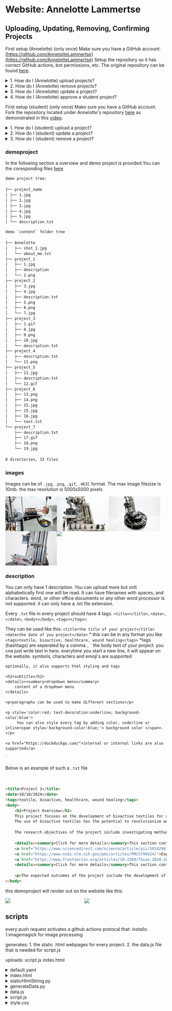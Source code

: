# Website: Annelotte Lammertse

## Uploading, Updating, Removing, Confirming Projects

First setup (Annelotte) (only once)
Make sure you have a GitHub account: [https://github.com/AnnelotteLammertse](https://github.com/AnnelotteLammertse)
Setup the repository so it has correct GitHub actions, bot permissions, etc.
The original repository can be found [here](https://github.com/putteneersjoris/annelottelammertse).

<details><summary>1. How do I (Annelotte) upload projects?</summary>
│   Please ensure that you are logged in to GitHub.
│   Go to the content directory (https://github.com/AnnelotteLammertse/annelottelammertse/tree/main/src/content).
│   You can upload a project by simply dragging and dropping your project folder into GitHub, or by navigating to 'Add file' > 'Upload files'.
│   ![Upload Project](./example/admin_upload_project.gif)
│   You have successfully uploaded a project. You can preview updates in 'Incognito mode' in your browser. Keep in mind that your browser caches content, so updates may be delayed for some time.
</details>

<details><summary>2. How do I (Annelotte) remove projects?</summary>
│   Please ensure that you are logged in to GitHub.
│   Go to the content directory (https://github.com/AnnelotteLammertse/annelottelammertse/tree/main/src/content).
│   ![Remove Project](./example/admin_remove_project.gif)
│   You have successfully removed a project. You can preview updates in 'Incognito mode' in your browser. Keep in mind that your browser caches content, so updates may be delayed for some time.
</details>

<details><summary>3. How do I (Annelotte) update a project?</summary>
│   Please ensure that you are logged in to GitHub.
│   Go to the content directory (https://github.com/AnnelotteLammertse/annelottelammertse/tree/main/src/content).
│   In the following video, it shows how to update the description as well as removing and adding images.
│   ![Update Project](./example/admin_update_project.gif)
│   You have successfully updated a project. You can preview updates in 'Incognito mode' in your browser. Keep in mind that your browser caches content, so updates may be delayed for some time.
</details>

<details><summary>4. How do I (Annelotte) approve a student project?</summary>
│   Option 1: Approve the pull requests of the student as shown in the video.
│   │   ![Approve Project](./example/admin_approve_project.gif)
│       
│   Option 2: You will receive an email from GitHub regarding an update.
│   │   ![Confirmation Email](./example/admin_confirmation_email.jpg) You can approve the student project by clicking the provided link.
│   
│   You have successfully confirmed a project. You can preview updates in 'Incognito mode' in your browser. Keep in mind that your browser caches content, so updates may be delayed for some time.
</details>

First setup (student) (only once)
Make sure you have a GitHub account.
Fork the repository located under Annelotte's repository [here](https://github.com/AnnelotteLammertse/annelottelammertse) as demonstrated in this [video](./example/user_fork_repository.gif).

<details><summary>1. How do I (student) upload a project?</summary>
│   Please ensure that you are logged in to GitHub.
│   Go to your instance of Annelotte's website located at (https://github.com/studentName/annelottelammertse).
│   Sync fork (this makes sure you have the latest version so there are no conflicts between other users).
│   Go to the content folder: (https://github.com/studentName/annelottelammertse/tree/main/src/content).
│   You can upload a project by simply dragging and dropping your project folder into GitHub, or by navigating to 'Add file' > 'Upload files'.
│   Upload your project as shown in the following video.
│   ![Upload Project](./example/user_upload_project.gif)
│   
│   Contribute by opening up a 'pull request > create pull request'.
│   Now Annelotte will get an email notification, as well as having an open pull request that can be approved or disapproved.
│   You now have successfully uploaded a project. Once Annelotte approves of the changes, you can see your project on the official website.
</details>

<details><summary>2. How do I (student) update a project?</summary>
│   Please ensure that you are logged in to GitHub.
│   Go to your instance of Annelotte's website located at (https://github.com/studentName/annelottelammertse).
│   Sync fork (this makes sure you have the latest version so there are no conflicts between other users).
│   Go to the content folder: (https://github.com/studentName/annelottelammertse/tree/main/src/content).
│   
│   Update your project as shown in the following video.
│   ![Update Project](./example/user_update_project.gif)
│   
│   Contribute by opening up a 'pull request > create pull request'.
│   Now Annelotte will get an email notification, as well as having an open pull request that can be approved or disapproved.
│   You now have successfully updated a project. Once Annelotte approves of the changes, you can see your project on the official website.
</details>

<details><summary>3. How do I (student) remove a project?</summary>
│   Please ensure that you are logged in to GitHub.
│   Go to your instance of Annelotte's website located at (https://github.com/studentName/annelottelammertse).
│   Sync fork (this makes sure you have the latest version so there are no conflicts between other users).
│   Go to the content folder: (https://github.com/studentName/annelottelammertse/tree/main/src/content).
│   
	│   Remove your project as shown in the following video.
│   ![Remove Project](./example/user_remove_project.gif)
│   
│   Contribute by opening up a 'pull request > create pull request'.
│   Now Annelotte will get an email notification, as well as having an open pull request that can be approved or disapproved.
│   You now have successfully removed a project. Once Annelotte approves of the changes, you can see your project on the official website.
</details>




### demoproject
In the following section a overview and demo project is provided.You can the coresponding files [here](https://github.com/AnnelotteLammertse/annelottelammertse/example/demoproject)


```bash
demo project tree:

├── project_name
│ ├── 1.jpg
│ ├── 2.jpg
│ ├── 3.jpg
│ ├── 4.jpg
│ ├── 5.jpg
│ └── description.txt

```


```bash
demo `content` folder tree
.
├── Annelotte
│   ├── shot_1.jpg
│   └── about_me.txt
├── project_1
│   ├── 1.jpg
│   ├── description
│   └── 2.png
├── project_2
│   ├── 3.jpg 
│   ├── 4.jpg 
│   ├── description.txt
│   ├── 5.png 
│   ├── 6.png 
│   └── 7.jpg 
├── project_3
│   ├── 1.gif
│   ├── 8.jpg
│   ├── 9.png
│   ├── 10.jpg
│   └── description.txt
├── project_4
│   ├── description.txt
│   └── 11.png
├── project_5
│   ├── 11.jpg
│   ├── description.txt
│   └── 12.gif
├── project_6
│   ├── 13.png
│   ├── 14.png
│   ├── 15.jpg
│   ├── 15.jpg
│   ├── 16.jpg
│   └── text.txt
└── project_7
    ├── description.txt
    ├── 17.gif 
    ├── 18.png
    └── 19.jpg 

8 directories, 33 files

```



### images

Images can be of `.jpg`, `.png`, `.gif`, `.HEIC` format.
The max image filezize is 10mb.
the max resolution is 5000x5000 pixels

<div style="display: flex; flex-wrap: wrap;">
    <img src="./example/demoproject/1.jpg" width="32%">
    <img src="./example/demoproject/2.jpg" width="32%">
    <img src="./example/demoproject/3.jpg" width="32%">
    <img src="./example/demoproject/4.jpg" width="32%">
    <img src="./example/demoproject/5.jpg" width="32%">
</div>

### description
You can only have 1 description. You can upload more but onlt alphabetically first one will be read.
It can have filenames with spaces, and characters.
word, or other office documents or any other word processor is not supported. it can only have a .txt file extension. 

Every `.txt` file in every project should have 4 tags. `<title></title>`, `<date>,</date>`, `<body></body>`, `<tags></tags>`:

They can be used like this:
`<title>the title of your project</title> `
`<date>the date of you project</date>` * this can be in any format you like
`<tags>textile, bioactive, healthcare, wound healing</tags>` *tags (hashtags) are seperated by a comma `,`
`<body>
	the body text of your project.
	you cna just write text in here. everytime you start a new line, it will appear on the website. symbols, characters and emoji's are supported
	
	optionally, it also supports html styling and tags

	<h2>subtitle</h2>
	<details><summary>dropdown menu</summary>
		content of a dropdown menu
	</details>

	<p>paragraphs can be used to make different sections</p>

	<p style='color:red; text-decoration:underline; background-color:blue'>
		 You can also style every tag by adding color, underline or inline<span style='background-color:blue;'> background color </span>.
	</p>
	
	<a href="https://duckduckgo.com/">internal or internal links are also supported</a>

</body>`

Below is an example of such a `.txt` file

```html


<title>Project 1</title>
<date>10/10/2024</date>
<tags>textile, bioactive, healthcare, wound healing</tags>
<body>
	<h2>Project Overview</h2>
	This project focuses on the development of bioactive textiles for applications in wound healing and healthcare. By incorporating bioactive agents into textile fibers, we aim to create functional textiles capable of promoting wound healing, preventing infections, and improving overall healthcare outcomes. The project involves a multidisciplinary approach that combines textile engineering, biomaterials science, and medical research to design innovative solutions for medical textiles.
	The use of bioactive textiles has the potential to revolutionize wound care by providing continuous, localized delivery of therapeutic agents directly to the wound site. This targeted delivery system minimizes systemic side effects and enhances the efficacy of treatment. Additionally, bioactive textiles offer advantages such as improved patient comfort, reduced dressing changes, and simplified wound management procedures.  

	The research objectives of the project include investigating methods for functionalizing textile fibers with bioactive agents, optimizing the release kinetics of therapeutic compounds, and evaluating the biocompatibility and safety of bioactive textiles for clinical use. Advanced fabrication techniques such as electrospinning, coating, and grafting will be employed to incorporate bioactive agents into textile matrices while preserving their structural integrity and mechanical properties.

	<details><summary>Click for more details</summary>This section contains additional details about the project.
	<a href="https://www.sciencedirect.com/science/article/pii/S014296121830642X">Read this paper</a>
	<a href="https://www.ncbi.nlm.nih.gov/pmc/articles/PMC5799424/">Explore this study</a>
	<a href="https://www.frontiersin.org/articles/10.3389/fbioe.2020.587592/full">Find out more</a> about advanced fabrication techniques for bioactive textiles.</details>
	<details><summary>Click for more details</summary>This section contains additional details about the project.</details>

	<p>The expected outcomes of the project include the development of bioactive textiles with tailored properties for specific medical applications, such as wound dressings, compression garments, and implantable devices. These innovative textiles have the potential to improve patient outcomes, reduce healthcare costs, and advance the field of regenerative medicine.</p>
</body>
```

this demoproject will render out on the website like this:

<div style="display: flex; flex-wrap: wrap;">
    <img src="./example/demoproject/demoproject_text.jpg" width="49%">
    <img src="./example/demoproject/demoproject_web.jpg" width="49%">
</div>


## scripts

every push request activates a github actions protocal  that:
installs:
	1.imagemagick for image processing
	
generates:
	1. the static .html webpages for every project.
	2. the data.js file that is needed for script.js

uploads:
	script.js
	index.html



<details><summary>default.yaml</summary>

```
name: default
on:
  push:
    branches:
      - main
jobs:
  publish:
    runs-on: ubuntu-latest
    steps:
      - name: Checkout
        uses: actions/checkout@v3
      - name: Set up ImageMagick
        run: |
          sudo apt-get update
          sudo apt-get install -y imagemagick
      - name: Update imagemagick rights Policy
        run: |
          sudo sed -i 's#<policy domain="path" rights="none" pattern="@\*"/>#<!-- <policy domain="path" rights="none" pattern="@*"/> -->#' /etc/ImageMagick-6/policy.xml
      - name: python generate data.js and html pages
        working-directory: src/
        run: python ./generateData.py
      - name: Deploy to Github Pages
        uses: crazy-max/ghaction-github-pages@v3
        with:
          target_branch: gh-pages
          build_dir: src
        env:
          GITHUB_TOKEN: ${{ secrets.GITHUB_TOKEN }}

```
</details>



<details><summary>index.html</summary>

```
<!DOCTYPE html>
<html lang="en">
<head>
    <meta charset="UTF-8">
    <meta http-equiv="X-UA-Compatible" content="IE=edge">
    <meta name="viewport" content="width=device-width, initial-scale=1.0">
    <title>Annelotte</title>
    <link rel="stylesheet" href="style.css">
</head>

<body>
	<span id="tags-wrapper"></span> <!-- set tags here > -->
	<div id="header">
		<div id="title">
			<h1><a href="./index.html" style="color: black; text-decoration: none;">Annelotte Lammertse</a></h1>
		</div>
		<div id="bar">
			<div id="barContent"></div> <!-- set bar content projects here > -->
		</div>
		 <div id="content">
			<div id="projects"></div>
		</div>
	</div>
	<div id="footer">
		<span> Annelotte Lammertse </span><span id="footerTextRight"></span>
	</div>
</body>

<script src="data.js"></script> 
<script src="script.js"></script> 
</html>


```
</details>



<details><summary>staticHtmlString.py</summary>

```
def html_string(folderName, project_date, previous_htmlFile, next_htmlFile, tag_string, project_html, images_html, num_images):
    project_html_content = f"""
<!DOCTYPE html>
<html lang="en">
<head>
    <meta charset="UTF-8">
    <meta http-equiv="X-UA-Compatible" content="IE=edge">
    <meta name="viewport" content="width=device-width, initial-scale=1.0">
    <title>Annelotte Lammertse</title>
    <link rel="stylesheet" href="./style.css">
</head>
<body>
    <span id="tags-wrapper"></span> <!-- set tags here > -->
    <div id="header">
        <div id="title">
            <h1>
                <a href="./index.html" style="color: black; text-decoration: none;">Annelotte Lammertse</a>
            </h1>
        </div>
        <div id="bar">
            <div id="barContent"></div> <!-- set bar content projects here > -->
        </div>
        <div id="contentPage">
            <div id="textPage">
                <h1>{folderName} <br><span style="font-size:14px">{project_date}</span></h1>  <!-- add back, next, and menu buttons here -->
                <div class="containerStatic">
                    <div class="menuprevnext">
                        <span>
                            <a href='./index.html' class='backButtonPage'> menu</a>
                        </span>
                        <br>
                        <span>
                            <a href='{previous_htmlFile}' class='backButtonPage'>previous</a>
                        </span>
                        <br>
                        <span>
                            <a href= '{next_htmlFile}' class='backButtonPage'>next</a>
                        </span>
                    </div>
                    <span id="tagStatic" style="color:rgb(0,0,0);">
                        {tag_string}
                    </span>
                </div>
                <body>
                    <p>{project_html}</p>  <!-- body text here -->
                </body>
            </div>
            <div id="imagePage"> <!-- add all images here -->
                {images_html}
            </div>
        </div>
        <div id="footer">
            <span> Annelotte Lammertse </span>
            <span id="footerTextRight"></span>
        </div>
    </div>
</body>

<script src="data.js"></script> 
<script src="script.js"></script> 

<script>
    document.addEventListener('DOMContentLoaded', function () {{
        // Apply fullscreen styles to images if less than 4 on startup; toggle on click otherwise
        const images = document.querySelectorAll('.imagesPage');
        images.forEach((img, index) => {{
            img.addEventListener('click', () => {{
                img.classList.toggle('imagePageFull');
                img.style.width = img.classList.contains('imagePageFull') ? "100%" : "32.2%";
            }});

            if (images.length < {num_images}) {{
                img.classList.add('imagePageFull');
                img.style.width = "100%";
            }} else if (images.length > {num_images} && index == 0) {{
                img.classList.add('imagePageFull');
                img.style.width = "100%";
            }}
        }});

        // Make the tags that are present red
        var tagsWrapper = document.getElementById('tags-wrapper');
        var tagStaticElements = document.getElementById('tagStatic').getElementsByTagName('span');
        var innerTagArray = [];
        for (var i = 0; i < tagStaticElements.length; i++) {{
            innerTagArray.push(tagStaticElements[i].innerHTML.replace('#', ''));
        }}

        var tags = tagsWrapper.getElementsByTagName('span');
        for (var i = 0; i < tags.length; i++) {{
            var dataFilter = tags[i].getAttribute('data-filter');
            if (innerTagArray.includes(dataFilter)) {{
                tags[i].style.pointerEvents = 'none';
                //tags[i].style.textDecoration = 'underline';
            }} else {{
                tags[i].style.color = 'rgba(0,0,0,0.1)'
                tags[i].style.textDecoration = 'line-through';
            }}
        }}
    }});
</script>
</html>
"""

    return project_html_content

```
</details>



<details><summary>generateData.py</summary>

```
import os
import json
import re
import subprocess
from staticHtmlString import html_string

contentFolder = "./content"  # Specify the folder where your content is located
outputFolder = "./"     # Specify the folder where you want to save the HTML files

# Functions
def resize_file_if_large(filePath, maxBytes):
	file_size = os.path.getsize(filePath)
	command = f'convert "{filePath}" -resize 512x -quality 80 "{filePath}"'
	supported_extensions = (".jpg", ".png")
	if filePath.lower().endswith(supported_extensions):
		if file_size > maxBytes:
			print(f"{filePath} is too big with {file_size} bytes. It will be modified. Max bytes is {maxBytes}")
		if os.path.splitext(filePath)[1] == ".gif": # Check if GIF
			command = f'convert "{filePath}" -coalesce -resize 512x -colors 64 -deconstruct "{filePath}"'
		subprocess.run(command, shell=True)

def remove_unsupported_file(file_path):
	if os.path.isfile(file_path):
		supported_extensions = (".jpg", ".png", ".jpeg", ".txt", ".gif")
		if not file_path.lower().endswith(supported_extensions):
			os.remove(file_path)
			print(f'{file_path} is not supported and is removed. Please use one of the supported extensions {supported_extensions}')


#remove unsupported files
for folder in os.listdir(contentFolder):
	folder_path = os.path.join(contentFolder, folder)
	if os.path.isdir(folder_path):
		for item in os.listdir(folder_path):
			item_path = os.path.join(folder_path, item)
			remove_unsupported_file(item_path)



#resice images indeen needed
for folder in os.listdir(contentFolder):
	folder_path = os.path.join(contentFolder, folder)
	if os.path.isdir(folder_path):
		for item in os.listdir(folder_path):
			item_path = os.path.join(folder_path, item)
			# resize_file_if_large(item_path, 5000000)


# Delete all .html files (excluding index.html) in the output folder
for filename in os.listdir(outputFolder):
	filepath = os.path.join(outputFolder, filename)
	if filename.endswith(".html") and filename != "index.html":
		os.remove(filepath)
  

# Initialize arrays for images, tags, date, projects, allTags, and barContent
images = []
tags = []
date = []
projects = {}
allTags = []
barContent = []
htmlFiles = []

# make array with all projectnames
for folderName in os.listdir(contentFolder):
	folderPath = os.path.join(contentFolder, folderName)
	htmlFiles.append(folderName)

sorted_htmlFiles = sorted(htmlFiles)

# Iterate through the content folder
for i,folderName in enumerate(sorted(os.listdir(contentFolder))):
	# loop through sorted html_files so we can pick i+1 and i-1 fo to back and fort
	next_index = (i + 1) % len(sorted_htmlFiles)
	next_htmlFile = "./" + sorted_htmlFiles[next_index] + ".html"
	previous_index = (i - 1) % len(sorted_htmlFiles)
	previous_htmlFile = "./" + sorted_htmlFiles[previous_index] + ".html"

	folderPath = os.path.join(contentFolder, folderName)
	if os.path.isdir(folderPath):
		project_images = []
		project_tags = []
		project_date = []
		project_html = ""

		for item in os.listdir(folderPath):
			itemPath = os.path.join(folderPath, item)

			if os.path.isfile(itemPath):
				if item.endswith(".gif"):
					images.append(itemPath)
					project_images.append(itemPath)

				if item.endswith((".jpg", ".png")):
					itemPath_base = os.path.splitext(os.path.basename(itemPath))[0]
					itemPath_ext = os.path.splitext(os.path.basename(itemPath))[1]
					itemPath_resized = os.path.join(folderPath,itemPath_base + "_resized" + itemPath_ext)
					os.system(f'convert "{itemPath}"  -sharpen 0x.2 -resize x350 "{itemPath}"')
					images.append(itemPath)
					project_images.append(itemPath)

				elif item.endswith(".txt"):
					with open(itemPath, 'r') as txt_file:
						content = txt_file.read()
						date_match = re.search(r'<date>(.*?)<\/date>', content, re.DOTALL)
						if date_match:
							project_date.append(date_match.group(1).strip())
							project_date = date_match.group(1).strip()
						body_match = re.search(r'<body>(.*?)<\/body>', content, re.DOTALL)
						if body_match:
							project_html = body_match.group(1).strip()
							project_html = project_html.replace('\n', '<br>')
                        
						tags_match = re.search(r'<tags>(.*?)<\/tags>', content, re.DOTALL)
						if tags_match:
							tags_content = tags_match.group(1).strip()
							tags_formatted = ["#" + tag.strip() + "<br>" for tag in tags_content.split(',')]
							allTags.extend([
								"<span class='filter' data-filter='" + tag.strip() + "'>#" + tag.strip() + "</span>"
								for tag in tags_content.split(',')
							])
							# print(allTags)
					#break out of the loop after procvessing the first file
					break
		tag_list = [f"<span>#{tag.strip()}</span><br>" for tag in tags_content.split(",")]
		tag_string = "".join(tag_list)
		project_tags.append(tag_string)
		# print(project_tags)           
                
		project_images.sort()  # Sort the image paths for the current project
        
		projects[folderName] = {
			"images": project_images,
			"html": project_html,
			"tags": project_tags,
			"date": project_date
		}
        
		print(tags_content)
		# print(tags_content.replace(',','#'))


		# Create a project HTML file with images and barContent links
		images_html = "\n".join([f"<img class='imagesPage'  src='{image_path}' >" for image_path in project_images])
		num_images = 4	
		
		#html string comes from staticHtmlString
		project_html_content = html_string(folderName, project_date, previous_htmlFile, next_htmlFile, tag_string, project_html, images_html, num_images)



		project_html_path = os.path.join(outputFolder, f"{folderName}.html")
		with open(project_html_path, 'w') as project_html_file:
			project_html_file.write(project_html_content)

allTags = list(set(allTags))
allTags.sort()

# Sort the project names
sorted_project_names = sorted(projects.keys())

# Create the barContent array with formatted project names
formatted_barContent = [
	"<a href='./" + project_name + ".html'>" + project_name + "</a>&ensp;&ensp;"
	for project_name in sorted_project_names
]

# Duplicate the formatted_barContent array 10 times
duplicated_barContent = formatted_barContent * 10

# Create the content dictionary with sorted projects
sorted_projects = {project_name: projects[project_name] for project_name in sorted_project_names}

# Create the content dictionary
content = {
	"projects": sorted_projects,
	"allTags": allTags,
	"barContent": duplicated_barContent
}

# Convert the content dictionary to JSON format
content_json = json.dumps(content, indent=4)

# Write the JSON content to a file named "dataB.js"
with open("data.js", "w") as file:
	file.write("var content = ")
	file.write(content_json)

print("File 'dataB.js' saved successfully.")




























```
</details>



<details><summary>data.js</summary>

```
var content = {
    "projects": {
        "ABOUT": {
            "images": [
                "./content/ABOUT/068_Vtol_Murmansk_part2_PRMK__1340_c_670.jpg"
            ],
            "html": "hi there, my name is ssadasadad",
            "tags": [
                "<span>#about</span><br><span>#textile</span><br><span>#about</span><br><span>#website</span><br>"
            ],
            "date": "2/3/2021"
        },
        "Digital Fabrication Techniques": {
            "images": [
                "./content/Digital Fabrication Techniques/Screen-Shot-2020-12-22-at-8.38.03-PM_670.png"
            ],
            "html": "<h2>Project Overview</h2><br>    <p><br>        This project explores the integration of digital fabrication techniques, specifically 3D printing and additive manufacturing, into textile design processes. By leveraging the capabilities of digital fabrication technologies, we aim to push the boundaries of traditional textile manufacturing and create innovative textile structures with enhanced functionality and aesthetics.<br>    </p><br>    <p><br>        Digital fabrication offers unique opportunities for customization, complexity, and rapid prototyping in textile design. By digitally modeling textile structures and using computer-aided design (CAD) software, designers can create intricate patterns, textures, and geometries that would be challenging or impossible to achieve using traditional techniques. 3D printing and additive manufacturing enable precise control over material deposition, layer-by-layer construction, and spatial arrangement, allowing for the fabrication of complex textile structures with varying properties and functionalities.<br>    </p><br>    <p><br>        The research objectives of the project include developing novel design algorithms and computational tools for generating parametric textile patterns, optimizing printing parameters for different textile materials, and exploring post-processing techniques for enhancing the mechanical properties and surface finishes of printed textiles. Additionally, the project aims to investigate the integration of smart materials and functional additives into 3D printed textiles for applications such as wearable technology, protective gear, and architectural textiles.<br>    </p><br>    <p><br>        The expected outcomes of the project include the development of advanced digital fabrication techniques for textile design that enable greater design freedom, efficiency, and sustainability. These techniques have the potential to revolutionize the way textiles are designed, produced, and utilized across various industries, from fashion and apparel to automotive and architecture.<br>    </p>",
            "tags": [
                "<span>#textile</span><br><span>#digital fabrication</span><br><span>#3D printing</span><br><span>#additive manufacturing</span><br>"
            ],
            "date": "March 5, 2024"
        },
        "Smart Fabrics: Integrating Sensors for Health Monitoring": {
            "images": [
                "./content/Smart Fabrics: Integrating Sensors for Health Monitoring/1_670.jpg",
                "./content/Smart Fabrics: Integrating Sensors for Health Monitoring/7_670.jpg",
                "./content/Smart Fabrics: Integrating Sensors for Health Monitoring/9_670.jpg"
            ],
            "html": "<h2>Project Overview</h2><br>    <p><br>        The project aims to revolutionize the field of healthcare by integrating sensors into fabrics for continuous health monitoring. By embedding sensors within textiles, we aim to create smart fabrics capable of monitoring vital signs and health parameters seamlessly.<br>    </p><br>    <br>    <h2>Research Objectives</h2><br>    <ul><br>        <li>Developing textile-based sensor technologies for accurate health monitoring.</li><br>        <li>Investigating methods for integrating sensors into various types of fabrics.</li><br>        <li>Exploring wireless communication protocols for transmitting health data.</li><br>        <li>Evaluating the usability and comfort of smart fabrics in daily life.</li><br>    </ul><br>    <br>    <h2>Methodology</h2><br>    <p><br>        The project will involve several phases, including sensor development, fabric integration, prototype testing, and user feedback collection. Advanced textile manufacturing techniques will be employed to embed sensors seamlessly into fabrics without compromising their comfort or functionality.<br>    </p><br>    <br>    <h2>Expected Outcomes</h2><br>    <p><br>        The project is expected to yield smart fabrics capable of monitoring vital signs such as heart rate, respiration rate, and body temperature. These fabrics will provide real-time health data, enabling early detection of health issues and continuous monitoring of chronic conditions.<br>    </p>",
            "tags": [
                "<span>#textile</span><br><span>#fabric</span><br><span>#sensors</span><br><span>#health monitoring</span><br>"
            ],
            "date": "March 5, 2024"
        },
        "advanced textile composites": {
            "images": [
                "./content/advanced textile composites/3_1340_c_670.jpg",
                "./content/advanced textile composites/DSC08966_1340_c_670.jpg"
            ],
            "html": "<h2>Project Overview</h2><br>    <p><br>        This project focuses on the development of bioactive textiles for applications in wound healing and healthcare. By incorporating bioactive agents into textile fibers, we aim to create functional textiles capable of promoting wound healing, preventing infections, and improving overall healthcare outcomes. The project involves a multidisciplinary approach that combines textile engineering, biomaterials science, and medical research to design innovative solutions for medical textiles.<br>    </p><br>    <p><br>        The use of bioactive textiles has the potential to revolutionize wound care by providing continuous, localized delivery of therapeutic agents directly to the wound site. This targeted delivery system minimizes systemic side effects and enhances the efficacy of treatment. Additionally, bioactive textiles offer advantages such as improved patient comfort, reduced dressing changes, and simplified wound management procedures.<br>    </p><br>    <p><br>        The research objectives of the project include investigating methods for functionalizing textile fibers with bioactive agents, optimizing the release kinetics of therapeutic compounds, and evaluating the biocompatibility and safety of bioactive textiles for clinical use. Advanced fabrication techniques such as electrospinning, coating, and grafting will be employed to incorporate bioactive agents into textile matrices while preserving their structural integrity and mechanical properties.<br>    </p><br>    <p><br>        The expected outcomes of the project include the development of bioactive textiles with tailored properties for specific medical applications, such as wound dressings, compression garments, and implantable devices. These innovative textiles have the potential to improve patient outcomes, reduce healthcare costs, and advance the field of regenerative medicine.<br>    </p>",
            "tags": [
                "<span>#textile</span><br><span>#bioactive</span><br><span>#healthcare</span><br><span>#wound healing</span><br>"
            ],
            "date": "March 5, 2024"
        },
        "bioactive textiles": {
            "images": [
                "./content/bioactive textiles/boom_670.jpg",
                "./content/bioactive textiles/vlcsnap-2020-07-27d-01h10m44s415_670.jpg",
                "./content/bioactive textiles/vlcsnap-2020-08-02-02h31m34s763_670.jpg"
            ],
            "html": "<h2>Project Overview</h2><br>    <p><br>        This project focuses on the development of bioactive textiles for applications in wound healing and healthcare. By incorporating bioactive agents into textile fibers, we aim to create functional textiles capable of promoting wound healing, preventing infections, and improving overall healthcare outcomes. The project involves a multidisciplinary approach that combines textile engineering, biomaterials science, and medical research to design innovative solutions for medical textiles.<br>    </p><br>    <p><br>        The use of bioactive textiles has the potential to revolutionize wound care by providing continuous, localized delivery of therapeutic agents directly to the wound site. This targeted delivery system minimizes systemic side effects and enhances the efficacy of treatment. Additionally, bioactive textiles offer advantages such as improved patient comfort, reduced dressing changes, and simplified wound management procedures.<br>    </p><br>    <p><br>        The research objectives of the project include investigating methods for functionalizing textile fibers with bioactive agents, optimizing the release kinetics of therapeutic compounds, and evaluating the biocompatibility and safety of bioactive textiles for clinical use. Advanced fabrication techniques such as electrospinning, coating, and grafting will be employed to incorporate bioactive agents into textile matrices while preserving their structural integrity and mechanical properties.<br>    </p><br>    <p><br>        The expected outcomes of the project include the development of bioactive textiles with tailored properties for specific medical applications, such as wound dressings, compression garments, and implantable devices. These innovative textiles have the potential to improve patient outcomes, reduce healthcare costs, and advance the field of regenerative medicine.<br>    </p>",
            "tags": [
                "<span>#textile</span><br><span>#bioactive</span><br><span>#healthcare</span><br><span>#wound healing</span><br>"
            ],
            "date": "March 5, 2024"
        },
        "demoproject": {
            "images": [
                "./content/demoproject/3.jpg",
                "./content/demoproject/4.jpg"
            ],
            "html": "<h2>Project Overview</h2><br>    <p><br>        This project focuses on the development of bioactive textiles for applications in wound healing and healthcare. By incorporating bioactive agents into textile fibers, we aim to create functional textiles capable of promoting wound healing, preventing infections, and improving overall healthcare outcomes. The project involves a multidisciplinary approach that combines textile engineering, biomaterials science, and medical research to design innovative solutions for medical textiles.<br>    </p><br>    <p><br>        The use of bioactive textiles has the potential to revolutionize wound care by providing continuous, localized delivery of therapeutic agents directly to the wound site. This targeted delivery system minimizes systemic side effects and enhances the efficacy of treatment. Additionally, bioactive textiles offer advantages such as improved patient comfort, reduced dressing changes, and simplified wound management procedures.<br>    </p><br>    <p><br>        The research objectives of the project include investigating methods for functionalizing textile fibers with bioactive agents, optimizing the release kinetics of therapeutic compounds, and evaluating the biocompatibility and safety of bioactive textiles for clinical use. Advanced fabrication techniques such as electrospinning, coating, and grafting will be employed to incorporate bioactive agents into textile matrices while preserving their structural integrity and mechanical properties.<br>    </p><br>    <p><br>        The expected outcomes of the project include the development of bioactive textiles with tailored properties for specific medical applications, such as wound dressings, compression garments, and implantable devices. These innovative textiles have the potential to improve patient outcomes, reduce healthcare costs, and advance the field of regenerative medicine.<br>    </p>",
            "tags": [
                "<span>#textile</span><br><span>#bioactive</span><br><span>#healthcare</span><br><span>#wound healing</span><br>"
            ],
            "date": "March 5, 2024"
        },
        "sustainable dyeing techniques": {
            "images": [
                "./content/sustainable dyeing techniques/DSC03501_670.jpg",
                "./content/sustainable dyeing techniques/DSC03513_670.jpg",
                "./content/sustainable dyeing techniques/DSC03526_670.jpg"
            ],
            "html": "<h2>Project Overview</h2><br>    <p><br>        This project focuses on addressing the environmental impact of traditional textile dyeing processes by developing sustainable dyeing techniques using natural pigments and eco-friendly processes. By reducing the use of harmful chemicals and minimizing water consumption, we aim to promote environmental sustainability in the textile industry.<br>    </p><br>    <br>    <h2>Research Objectives</h2><br>    <ul><br>        <li>Exploring natural sources of pigments suitable for textile dyeing.</li><br>        <li>Developing eco-friendly dyeing processes that minimize water and energy consumption.</li><br>        <li>Evaluating the colorfastness and durability of textiles dyed using natural pigments.</li><br>        <li>Assessing the environmental impact of sustainable dyeing techniques compared to conventional methods.</li><br>    </ul><br>    <br>    <h2>Methodology</h2><br>    <p><br>        The project will involve sourcing natural pigments from various sources such as plants, minerals, and insects. These pigments will be tested for their suitability for textile dyeing, considering factors such as color vibrancy, fastness, and eco-friendliness. Eco-friendly dyeing processes, such as low-water immersion dyeing and natural mordanting, will be developed and optimized to achieve desired color outcomes while minimizing environmental impact.<br>    </p><br>    <br>    <h2>Expected Outcomes</h2><br>    <p><br>        The project aims to provide textile manufacturers with sustainable alternatives to conventional dyeing methods. By utilizing natural pigments and eco-friendly processes, we anticipate reducing water consumption, minimizing pollution, and promoting biodiversity conservation. Additionally, textiles dyed using sustainable techniques are expected to appeal to environmentally conscious consumers, driving market demand for eco-friendly products.<br>    </p>",
            "tags": [
                "<span>#textile</span><br><span>#dyeing</span><br><span>#sustainability</span><br><span>#natural pigments</span><br>"
            ],
            "date": "March 5, 2024"
        }
    },
    "allTags": [
        "<span class='filter' data-filter='3D printing'>#3D printing</span>",
        "<span class='filter' data-filter='about'>#about</span>",
        "<span class='filter' data-filter='additive manufacturing'>#additive manufacturing</span>",
        "<span class='filter' data-filter='bioactive'>#bioactive</span>",
        "<span class='filter' data-filter='digital fabrication'>#digital fabrication</span>",
        "<span class='filter' data-filter='dyeing'>#dyeing</span>",
        "<span class='filter' data-filter='fabric'>#fabric</span>",
        "<span class='filter' data-filter='health monitoring'>#health monitoring</span>",
        "<span class='filter' data-filter='healthcare'>#healthcare</span>",
        "<span class='filter' data-filter='natural pigments'>#natural pigments</span>",
        "<span class='filter' data-filter='sensors'>#sensors</span>",
        "<span class='filter' data-filter='sustainability'>#sustainability</span>",
        "<span class='filter' data-filter='textile'>#textile</span>",
        "<span class='filter' data-filter='website'>#website</span>",
        "<span class='filter' data-filter='wound healing'>#wound healing</span>"
    ],
    "barContent": [
        "<a href='./ABOUT.html'>ABOUT</a>&ensp;&ensp;",
        "<a href='./Digital Fabrication Techniques.html'>Digital Fabrication Techniques</a>&ensp;&ensp;",
        "<a href='./Smart Fabrics: Integrating Sensors for Health Monitoring.html'>Smart Fabrics: Integrating Sensors for Health Monitoring</a>&ensp;&ensp;",
        "<a href='./advanced textile composites.html'>advanced textile composites</a>&ensp;&ensp;",
        "<a href='./bioactive textiles.html'>bioactive textiles</a>&ensp;&ensp;",
        "<a href='./demoproject.html'>demoproject</a>&ensp;&ensp;",
        "<a href='./sustainable dyeing techniques.html'>sustainable dyeing techniques</a>&ensp;&ensp;",
        "<a href='./ABOUT.html'>ABOUT</a>&ensp;&ensp;",
        "<a href='./Digital Fabrication Techniques.html'>Digital Fabrication Techniques</a>&ensp;&ensp;",
        "<a href='./Smart Fabrics: Integrating Sensors for Health Monitoring.html'>Smart Fabrics: Integrating Sensors for Health Monitoring</a>&ensp;&ensp;",
        "<a href='./advanced textile composites.html'>advanced textile composites</a>&ensp;&ensp;",
        "<a href='./bioactive textiles.html'>bioactive textiles</a>&ensp;&ensp;",
        "<a href='./demoproject.html'>demoproject</a>&ensp;&ensp;",
        "<a href='./sustainable dyeing techniques.html'>sustainable dyeing techniques</a>&ensp;&ensp;",
        "<a href='./ABOUT.html'>ABOUT</a>&ensp;&ensp;",
        "<a href='./Digital Fabrication Techniques.html'>Digital Fabrication Techniques</a>&ensp;&ensp;",
        "<a href='./Smart Fabrics: Integrating Sensors for Health Monitoring.html'>Smart Fabrics: Integrating Sensors for Health Monitoring</a>&ensp;&ensp;",
        "<a href='./advanced textile composites.html'>advanced textile composites</a>&ensp;&ensp;",
        "<a href='./bioactive textiles.html'>bioactive textiles</a>&ensp;&ensp;",
        "<a href='./demoproject.html'>demoproject</a>&ensp;&ensp;",
        "<a href='./sustainable dyeing techniques.html'>sustainable dyeing techniques</a>&ensp;&ensp;",
        "<a href='./ABOUT.html'>ABOUT</a>&ensp;&ensp;",
        "<a href='./Digital Fabrication Techniques.html'>Digital Fabrication Techniques</a>&ensp;&ensp;",
        "<a href='./Smart Fabrics: Integrating Sensors for Health Monitoring.html'>Smart Fabrics: Integrating Sensors for Health Monitoring</a>&ensp;&ensp;",
        "<a href='./advanced textile composites.html'>advanced textile composites</a>&ensp;&ensp;",
        "<a href='./bioactive textiles.html'>bioactive textiles</a>&ensp;&ensp;",
        "<a href='./demoproject.html'>demoproject</a>&ensp;&ensp;",
        "<a href='./sustainable dyeing techniques.html'>sustainable dyeing techniques</a>&ensp;&ensp;",
        "<a href='./ABOUT.html'>ABOUT</a>&ensp;&ensp;",
        "<a href='./Digital Fabrication Techniques.html'>Digital Fabrication Techniques</a>&ensp;&ensp;",
        "<a href='./Smart Fabrics: Integrating Sensors for Health Monitoring.html'>Smart Fabrics: Integrating Sensors for Health Monitoring</a>&ensp;&ensp;",
        "<a href='./advanced textile composites.html'>advanced textile composites</a>&ensp;&ensp;",
        "<a href='./bioactive textiles.html'>bioactive textiles</a>&ensp;&ensp;",
        "<a href='./demoproject.html'>demoproject</a>&ensp;&ensp;",
        "<a href='./sustainable dyeing techniques.html'>sustainable dyeing techniques</a>&ensp;&ensp;",
        "<a href='./ABOUT.html'>ABOUT</a>&ensp;&ensp;",
        "<a href='./Digital Fabrication Techniques.html'>Digital Fabrication Techniques</a>&ensp;&ensp;",
        "<a href='./Smart Fabrics: Integrating Sensors for Health Monitoring.html'>Smart Fabrics: Integrating Sensors for Health Monitoring</a>&ensp;&ensp;",
        "<a href='./advanced textile composites.html'>advanced textile composites</a>&ensp;&ensp;",
        "<a href='./bioactive textiles.html'>bioactive textiles</a>&ensp;&ensp;",
        "<a href='./demoproject.html'>demoproject</a>&ensp;&ensp;",
        "<a href='./sustainable dyeing techniques.html'>sustainable dyeing techniques</a>&ensp;&ensp;",
        "<a href='./ABOUT.html'>ABOUT</a>&ensp;&ensp;",
        "<a href='./Digital Fabrication Techniques.html'>Digital Fabrication Techniques</a>&ensp;&ensp;",
        "<a href='./Smart Fabrics: Integrating Sensors for Health Monitoring.html'>Smart Fabrics: Integrating Sensors for Health Monitoring</a>&ensp;&ensp;",
        "<a href='./advanced textile composites.html'>advanced textile composites</a>&ensp;&ensp;",
        "<a href='./bioactive textiles.html'>bioactive textiles</a>&ensp;&ensp;",
        "<a href='./demoproject.html'>demoproject</a>&ensp;&ensp;",
        "<a href='./sustainable dyeing techniques.html'>sustainable dyeing techniques</a>&ensp;&ensp;",
        "<a href='./ABOUT.html'>ABOUT</a>&ensp;&ensp;",
        "<a href='./Digital Fabrication Techniques.html'>Digital Fabrication Techniques</a>&ensp;&ensp;",
        "<a href='./Smart Fabrics: Integrating Sensors for Health Monitoring.html'>Smart Fabrics: Integrating Sensors for Health Monitoring</a>&ensp;&ensp;",
        "<a href='./advanced textile composites.html'>advanced textile composites</a>&ensp;&ensp;",
        "<a href='./bioactive textiles.html'>bioactive textiles</a>&ensp;&ensp;",
        "<a href='./demoproject.html'>demoproject</a>&ensp;&ensp;",
        "<a href='./sustainable dyeing techniques.html'>sustainable dyeing techniques</a>&ensp;&ensp;",
        "<a href='./ABOUT.html'>ABOUT</a>&ensp;&ensp;",
        "<a href='./Digital Fabrication Techniques.html'>Digital Fabrication Techniques</a>&ensp;&ensp;",
        "<a href='./Smart Fabrics: Integrating Sensors for Health Monitoring.html'>Smart Fabrics: Integrating Sensors for Health Monitoring</a>&ensp;&ensp;",
        "<a href='./advanced textile composites.html'>advanced textile composites</a>&ensp;&ensp;",
        "<a href='./bioactive textiles.html'>bioactive textiles</a>&ensp;&ensp;",
        "<a href='./demoproject.html'>demoproject</a>&ensp;&ensp;",
        "<a href='./sustainable dyeing techniques.html'>sustainable dyeing techniques</a>&ensp;&ensp;",
        "<a href='./ABOUT.html'>ABOUT</a>&ensp;&ensp;",
        "<a href='./Digital Fabrication Techniques.html'>Digital Fabrication Techniques</a>&ensp;&ensp;",
        "<a href='./Smart Fabrics: Integrating Sensors for Health Monitoring.html'>Smart Fabrics: Integrating Sensors for Health Monitoring</a>&ensp;&ensp;",
        "<a href='./advanced textile composites.html'>advanced textile composites</a>&ensp;&ensp;",
        "<a href='./bioactive textiles.html'>bioactive textiles</a>&ensp;&ensp;",
        "<a href='./demoproject.html'>demoproject</a>&ensp;&ensp;",
        "<a href='./sustainable dyeing techniques.html'>sustainable dyeing techniques</a>&ensp;&ensp;"
    ]
}
```
</details>



<details><summary>script.js</summary>

```
var PIXELDISTANCE = 4


var projectsData = content.projects;

var barData = "";
// var allTagsDataArray = content.allTags
var barArray = content.barContent;
for (var i = 0; i < barArray.length; i++) {
  barData += barArray[i];
}
document.getElementById('barContent').innerHTML = barData


// set tags
var allTagsData = "";
var allTagsDataArray =  content.allTags
for (var i = 0; i < allTagsDataArray.length; i++) {
    allTagsData += allTagsDataArray[i];
}

// Get the tags-wrapper element and set its innerHTML


document.getElementById('tags-wrapper').innerHTML = "<span id='all' style='text-decoration:underline;'>#all<br><br><br></span>"  +  allTagsData;

// Loop over each project in the "projects" object
for (var projectName in content.projects) {
  if (content.projects.hasOwnProperty(projectName)) {
      var project = content.projects[projectName];
  }
}

var nProjects = 0
for (var projectName in content.projects) {
  if (content.projects.hasOwnProperty(projectName)) {
      var project = content.projects[projectName];
      nProjects +=1
      // Create a <span> tag
	var spanTag = document.createElement("span");
	spanTag.classList.add("project")
	spanTag.style.zIndex = 100-nProjects
	spanTag.setAttribute("data-tags", project.tags.join(" "));
      
	var imgATag = document.createElement("a");
	imgATag.href = projectName + ".html"
	var imgTag = document.createElement("img");
	imgTag.src = project.images[0];

	imgATag.appendChild(imgTag)          
	spanTag.appendChild(imgATag);

      
	// Create an <a> tag with project.html as href
	var aTag = document.createElement("a");
	aTag.href = projectName + ".html";
	var divEndImg = document.createElement("div");
	divEndImg.classList.add("endImg");
	// aTag.style

	var divProjectName = document.createElement("div");
	divProjectName.classList.add("projectName");
	divProjectName.textContent = projectName;


	var divProjectDate = document.createElement("div");
	divProjectDate.classList.add("projectDate");
	divProjectDate.textContent = project.date;

	// Create the <div> element with class "projectTags"
	var divProjectTags = document.createElement("div");
	divProjectTags.classList.add("projectTags");
	divProjectTags.innerHTML = project.tags

	divEndImg.appendChild(divProjectName);
	divEndImg.appendChild(divProjectDate);
	divEndImg.appendChild(divProjectTags);
	aTag.appendChild(divEndImg);

	spanTag.appendChild(aTag);

	var projectsTag = document.getElementById("projects")

	projectsTag.appendChild(spanTag);
	}
}


// Get the div with id "projects"
const projectsDiv = document.getElementById("projects");

// Define a function to update the width of the elements based on the div's width
function updateWidth() {
    // Get the current width of the div
    const width = projectsDiv.offsetWidth;
   console.log(width) 
    // Calculate the width for each "project" class
    const n_projects = 5;
    const dist = (Math.floor(width / n_projects) - 3) + "px";
    
    // Set the width for each "project" class
    const projectElements = document.getElementsByClassName('project');
    for (let i = 0; i < projectElements.length; i++) {
        let imgTags = projectElements[i].getElementsByTagName('img');
        for (let j = 0; j < imgTags.length; j++) {
            imgTags[j].style.width = dist;
            imgTags[j].style.height = dist;
        }
    }
    
    // Set the width for each element with class "endImg"
    const projectElementsImg = document.getElementsByClassName('endImg');
    for (let i = 0; i < projectElementsImg.length; i++) {
        projectElementsImg[i].style.width = dist;
        projectElementsImg[i].style.height = dist;
    }
}

// Call updateWidth initially to set the initial width
updateWidth();

// Add a resize event listener to the window object to call updateWidth whenever the window is resized
window.addEventListener('resize', updateWidth);


// set date on footer
var currentDate = new Date
var year = currentDate.getFullYear()
document.getElementById('footerTextRight').innerHTML = "@" + year


const filters = document.querySelectorAll('.filter');
const projects = document.querySelectorAll('.project');
const all = document.getElementById('all');
let selectedFilters = [];

all.addEventListener("click", function() {
    var styleAttr = all.getAttribute("style");

    if (!styleAttr || styleAttr.indexOf('text-decoration: none') === -1) {
        all.style.textDecoration = "none";
        console.log("Set all projects to hidden");
        projects.forEach(project => {
            project.classList.add('hidden');
        });
    } else {
        all.style.textDecoration = "underline";
        console.log("Revealing all projects");
        projects.forEach(project => {
            project.classList.remove('hidden');
        });
        filters.forEach(filter => {
            filter.classList.remove('selected');
        });
    }
});

filters.forEach(filter => {
    filter.addEventListener('click', () => {
        const filterValue = filter.getAttribute('data-filter');
        const isSelected = selectedFilters.includes(filterValue);

        // Toggle the selected state
        if (isSelected) {
            const index = selectedFilters.indexOf(filterValue);
            selectedFilters.splice(index, 1);
            filter.classList.remove('selected');
        } else {
            selectedFilters.push(filterValue);
            filter.classList.add('selected');
        }

        // Check if "all" is selected
        const allSelected = selectedFilters.includes('all');

        projects.forEach(project => {
            const tags = project.getAttribute('data-tags');
            if (allSelected || selectedFilters.every(tag => tags.includes(tag))) {
                project.classList.remove('hidden');
            } else {
                project.classList.add('hidden');
            }
        });

        // Check if no filters are selected and display message
        if (selectedFilters.length === 0) {
            all.style.textDecoration = "underline";
        } else {
            all.style.textDecoration = "none";
        }
    });
});



```
</details>



<details><summary>style.css</summary>

```
:root {
  --font-size: 14px; 
  --header-height: 10%;
  --bg-color: rgb(240,240,40);
  /* --border-radius:20px; */
  --tags-wrapper-height: calc(100% - var(--font-size) + 0%);
	--font: url('./extra/font/Roboto-Black.ttf');

}

@font-face{
	font-family: 'Roboto Medium';
	src: url('./extra/font/Roboto-Medium.ttf') format('truetype');
}
@font-face{
	font-family: 'Roboto Light';
	src: url('./extra/font/Roboto-Light.ttf') format('truetype');
}
@font-face {
	font-family: 'Roboto Black';
	src: url('./extra/font/Roboto-Black.ttf') format('truetype');
}

@font-face{
	font-family: 'Roboto MediumItalic';
	src: url('./extra/font/Roboto-MediumItalic.ttf') format('truetype');
}



body, html {
	height: 100%;
	margin: 0;
	padding: 0;
	background-color: var(--bg-color);
	font-family: 'Roboto Medium', sans-serif;
	overflow-x: hidden;
}


#header {
	float:left;
	width: 75%;
}

#title {
	overflow: hidden; 
	display: flex;
	font-family: 'Roboto Black', sans-serif;

}

#title h1 {
	margin-top: 50px;
	margin-bottom: 20px;
  font-size:32px
  white-space: nowrap;
  overflow: hidden;
  text-overflow: ellipsis;
}


#title h1:hover {
    text-decoration: underline;
}

#titlePage h1 {
  white-space: nowrap;
  overflow: hidden;
  text-overflow: ellipsis;
}

#all{
text-decoration: underline;
cursor:pointer;

}


.containerStatic {
 display: grid;
    grid-template-columns: auto 1fr; /* First column auto-sized, second column takes up remaining space */
    align-items: start; /* Align items at the start of the grid */



}

.menuprevnext {
    float: left; /* Float the menuprevnext div to the left */
}

#tagStatic {
    float: right; /* Float the tagStatic span to the right */
    color: rgb(255, 0, 0);
text-align:right;
}


#contentPage {
	height: calc(90% - var(--font-size));
  width: 100%;
  display: flex;
  justify-content: center;
}

#textPage  {
	font-size:14px;
  margin-right: 90px;
  flex: 50%;
  /*padding-left: 14px;*/

}

#textPage h1{
	margin-top:0px;
}



#imagePage {
  /*margin-top:30px;*/
  flex: 60%;
 

}

#imagePage img{
  width: 32.2%;
  object-fit: cover;

/*
  width: 32.5%;
  height: 50.5%;
  object-fit: cover; */
}

.imagesPage{
  /* box-shadow: -1px 3px 50px 3px rgba(0, 0, 0, 0.6);*/
  object-fit: cover;
	cursor: pointer;
  /* transition: all 1s ease; */
}

.imagePageFull{

}


.backButtonPage{
  color: blue;
  /* font-size: 18px; */
}

.backButtonPage:hover{
   text-decoration: none; 

}

@supports (-moz-appearance: none) {
  :root {
    --tags-wrapper-height: calc(90% - var(--font-size));
  }
}
#tags-wrapper span{
	overflow:hidden;
}

#tags-wrapper {
	font-size: 14px;
	margin-top: 198px;
	margin-left: 20px;
	width:15%;
	float:left;
	height: 100%;
	display: flex;
	flex-direction: column;
}

.selected {
  text-decoration: underline;
  /*animation: fadeIn 1s ease-in-out;*/
}


@keyframes fadeIn {
  from {
    opacity: 0;
  }
  to {
    opacity: 1;
  }
}





#tags-wrapper span { padding-right: 30px;}

#bar {
	width: 100%;
	overflow: hidden;
	padding-top: 14px;
  	padding-bottom: 50px;
	font-family: 'Roboto MediumItalic', sans-serif;
}

#bar #barContent {
  margin: 0;
  white-space: nowrap;
  animation: scrollLeft 50s linear infinite;
  padding-left: 100%;
  
}

#bar #barContent a{
	cursor: pointer;
	/*color: rgb(0, 4, 255);*/
	color: black;
	font-size: 14px;

}



#bar #barContent a:hover{

color:blue;
	
}




@keyframes scrollLeft {
  0% {
    transform: translateX(-100%);
  }
  100% {
    transform: translateX(-200%);
  }
}


#content {
  background-color: var(--bg-color);
  height: 90%;
  width: 100%;
  /* box-shadow: inset 0px -1px 0px 0px #000000;  */
  display: flex;
  align-items: center;
  justify-content: center;
}


#projects {
  height: calc(80% - 100px);
  width: 100%;
}

.project{
  position: relative;
  margin: 0px ;
  display: inline-block;
  /*margin-right: 30px;*/
  /*margin-bottom: 30px;*/
  /* border: 14px solid red; */

  /*animation: fadeIn 0.2s ease-in-out;*/
}


.project img{
  position: absolute;
  /*border: black 1px solid;*/
  margin-left: 0px;
  object-fit:cover;

}




.project:hover img {
    opacity: 0.6;
}

.project:hover .projectName {
    text-decoration: underline;
}




.filter{
	cursor:pointer;
}

.filter:hover {
	text-decoration: underline;    

    }



#projectPage{
  color: black; text-decoration: none;
}

.endImg{
  cursor: pointer;
}

.projectName{
  border-radius: var(--border-radius) 0px 0px 0px;
  position: absolute;
  padding-left: 20px; 
   padding-bottom: 40px;
	padding-top: 20px;  
  color: rgb(0, 0, 0); 
  max-height: 10%; 
  font-size: 18px;
  /* font-weight: 900;  */
  overflow: hidden;
    /*background: linear-gradient(to bottom, rgba(255,255,255,1), rgba(0,0,0,0));*/
 background-color: rgba(240,240,240,0.4); 

text-overflow: ellipsis;
  width: calc(100% - 20px); 
}


.projectName:hover{
	text-decoration:underline;
}



.projectDate{
  position: absolute;
  margin-left: 0px;
	top: calc(100% -20px);
	right:20px;
	bottom: 20px;
	color: rgb(0, 0, 0); 
	font-size: 14px;
	font-family:'Roboto Light', sans-serif; }




.projectTags{
	position: absolute;
	font-size: 14px;
	bottom:0px;  
	margin:20px;
	color: rgba(0,0,0,1);

}


.hidden {
  display: none;
}

.hidden-style {
  text-decoration: line-through;
}



#footer {
  z-index: 100;
	font-size:14px;
  position:fixed;
  bottom: 14px;
  left: 10px;
  padding-bottom: 3px;
  margin-left: 14px;

}


@media (max-width: 1000px) {
  /* #title { */
    /* width: 100%; */
    /* font-size:18px; */
  /* } */
  /* #tags {
    display: none;
  } */

  
  #imagePage img{
    pointer-events: none;
    width: 48%;
    /* object-fit:fill; */
  /* height: 50%; */
  }
}


@media (max-width: 500px) {
  #title {
    width: 100%;
    font-size:14px;
  }
  #tags {
    display: none;
  }


.project img{
  width: 790px ;
  height: 500px;
}
.projectTags{
  max-width: 200px
}
.startImg{

  width: 200px;
  height: 200px;
}

.endImg{
  width: 200px;
  height: 200px;

}
#bar{
  display: none;
}

#title h1 {
  /* top: 30px; */
  margin: 30px;
  font-size: 14px;
  white-space:unset; /* Prevent line breaks */
  overflow:visible; /* Hide any overflowing text */
  text-overflow:unset;
}


  
  #imagePage img{
    /* pointer-events: none; */
    width: 98%;
  /* height: 50%; */
  }



::selection {
  background-color: #4c4d4e; /* Background color of the selected text */
  color: #ffffff; /* Color of the selected text */
}




.test{
  columns: red;
}

```
</details>

